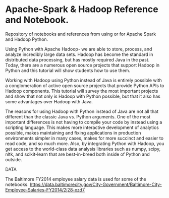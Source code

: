 # Apache-Spark & Hadoop Reference and Notebook. 
Repository of notebooks and references from using or for Apache Spark and Hadoop Python. 

Using Python with Apache Hadoop- we are able to  store, process, and analyze incredibly large data sets. Hadoop has become the standard in distributed data processing, but has mostly required Java in the past. Today, there are a numerous open source projects that support Hadoop in Python and this tutorial will show students how to use them.



Working with Hadoop using Python instead of Java is entirely possible with a conglomeration of active open source projects that provide Python APIs to Hadoop components. This tutorial will survey the most important projects and show that not only is Hadoop with Python possible, but that it also has some advantages over Hadoop with Java.

The reasons for using Hadoop with Python instead of Java are not all that different than the classic Java vs. Python arguments. One of the most important differences is not having to compile your code by instead using a scripting language. This makes more interactive development of analytics possible, makes maintaining and fixing applications in production environments simpler in many cases, makes for more succinct and easier to read code, and so much more. Also, by integrating Python with Hadoop, you get access to the world-class data analysis libraries such as numpy, scipy, nltk, and scikit-learn that are best-in-breed both inside of Python and outside.


DATA

The Baltimore FY2014 employee salary data is used for some of the notebooks.  https://data.baltimorecity.gov/City-Government/Baltimore-City-Employee-Salaries-FY2014/2j28-xzd7
